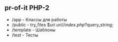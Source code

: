 ## pr-of-it PHP-2
* /app - Классы для работы
* /public - try_files $uri $uri/ /index.php?$query_string;
* /template - Шаблоны
* /test - Тесты